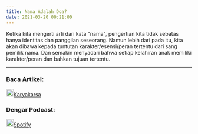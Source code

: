 ```yaml
---
title: Nama Adalah Doa?
date: 2021-03-20 00:21:00
---
```


Ketika kita mengerti arti dari kata "nama", pengertian kita tidak sebatas hanya identitas dan panggilan seseorang. Namun lebih dari pada itu, kita akan dibawa kepada tuntutan karakter/esensi/peran tertentu dari sang pemilik nama. Dan semakin menyadari bahwa setiap kelahiran anak memiliki karakter/peran dan bahkan tujuan tertentu. 

---
### Baca Artikel:
<a href="s.id/artikel-mb-1a" class="pa3 tc ba br2 db flex content-center justify-center"><img src="{{ site.url }}/images/karyakarsa.png" width="20px" class="br2 mr1"/>Karyakarsa</a>

### Dengar Podcast:
<a href="https://open.spotify.com/episode/2K8t8QKrw4gs73Mt6Pd0fq?si=cIV0K8CeQGmRKN--KSrr3Q" class="pa3 tc ba br2 db flex content-center justify-center"><img src="{{ site.url }}/images/spotify.png" width="20px" class="br2 mr1" />Spotify</a>
